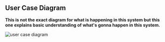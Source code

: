 ## User Case Diagram

**This is not the exact diagram for what is happening in this system but this one explains basic understanding of what's gonna happen in this system.**<br />


![user case diagram](https://user-images.githubusercontent.com/43849085/160626287-419be1e8-9e5f-4c04-aa61-fdf9829ca7c9.png)
